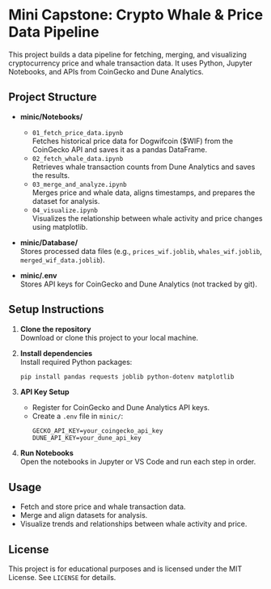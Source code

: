 # Mini Capstone: Crypto Whale & Price Data Pipeline

This project builds a data pipeline for fetching, merging, and visualizing cryptocurrency price and whale transaction data. It uses Python, Jupyter Notebooks, and APIs from CoinGecko and Dune Analytics.

## Project Structure

- **minic/Notebooks/**
  - `01_fetch_price_data.ipynb`  
    Fetches historical price data for Dogwifcoin ($WIF) from the CoinGecko API and saves it as a pandas DataFrame.
  - `02_fetch_whale_data.ipynb`  
    Retrieves whale transaction counts from Dune Analytics and saves the results.
  - `03_merge_and_analyze.ipynb`  
    Merges price and whale data, aligns timestamps, and prepares the dataset for analysis.
  - `04_visualize.ipynb`  
    Visualizes the relationship between whale activity and price changes using matplotlib.

- **minic/Database/**  
  Stores processed data files (e.g., `prices_wif.joblib`, `whales_wif.joblib`, `merged_wif_data.joblib`).

- **minic/.env**  
  Stores API keys for CoinGecko and Dune Analytics (not tracked by git).

## Setup Instructions

1. **Clone the repository**  
   Download or clone this project to your local machine.

2. **Install dependencies**  
   Install required Python packages:
   ```bash
   pip install pandas requests joblib python-dotenv matplotlib
   ```

3. **API Key Setup**  
   - Register for CoinGecko and Dune Analytics API keys.
   - Create a `.env` file in `minic/`:
     ```
     GECKO_API_KEY=your_coingecko_api_key
     DUNE_API_KEY=your_dune_api_key
     ```

4. **Run Notebooks**  
   Open the notebooks in Jupyter or VS Code and run each step in order.

## Usage

- Fetch and store price and whale transaction data.
- Merge and align datasets for analysis.
- Visualize trends and relationships between whale activity and price.

## License

This project is for educational purposes and is licensed under the MIT License. See `LICENSE` for details.